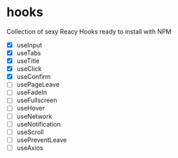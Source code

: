 # hooks

Collection of sexy Reacy Hooks ready to install with NPM

- [x] useInput
- [x] useTabs
- [x] useTitle
- [x] useClick
- [x] useConfirm
- [ ] usePageLeave
- [ ] useFadeIn
- [ ] useFullscreen
- [ ] useHover
- [ ] useNetwork
- [ ] useNotification
- [ ] useScroll
- [ ] usePreventLeave
- [ ] useAxios
